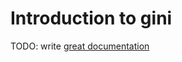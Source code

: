# Introduction to gini

TODO: write [great documentation](http://jacobian.org/writing/great-documentation/what-to-write/)
